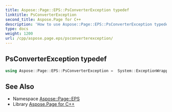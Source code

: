 ```yaml
---
title: Aspose::Page::EPS::PsConverterException typedef
linktitle: PsConverterException
second_title: Aspose.Page for C++
description: 'How to use Aspose::Page::EPS::PsConverterException typedef in C++.'
type: docs
weight: 1200
url: /cpp/aspose.page.eps/psconverterexception/
---
```

## PsConverterException typedef




```cpp
using Aspose::Page::EPS::PsConverterException =  System::ExceptionWrapper<Details_PsConverterException>
```

## See Also

* Namespace [Aspose::Page::EPS](../)
* Library [Aspose.Page for C++](../../)

